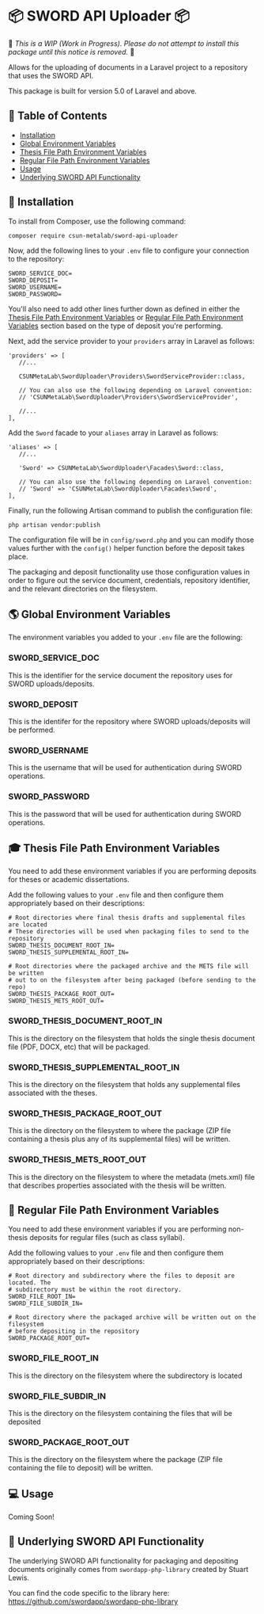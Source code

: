 # :package: SWORD API Uploader :package:

:no_entry_sign: *This is a WIP (Work in Progress). Please do not attempt to install this package until this notice is removed.* :no_entry_sign:

Allows for the uploading of documents in a Laravel project to a repository that uses the SWORD API.

This package is built for version 5.0 of Laravel and above.

## :closed_book: Table of Contents

* [Installation](#wrench-installation)
* [Global Environment Variables](#earth_americas-global-environment-variables)
* [Thesis File Path Environment Variables](#mortar_board-thesis-file-path-environment-variables)
* [Regular File Path Environment Variables](#page_facing_up-regular-file-path-environment-variables)
* [Usage](#computer-usage)
* [Underlying SWORD API Functionality](#electric_plug-underlying-sword-api-functionality)

## :wrench: Installation

To install from Composer, use the following command:

```
composer require csun-metalab/sword-api-uploader
```

Now, add the following lines to your `.env` file to configure your connection to the repository:

```
SWORD_SERVICE_DOC=
SWORD_DEPOSIT=
SWORD_USERNAME=
SWORD_PASSWORD=
```

You'll also need to add other lines further down as defined in either the [Thesis File Path Environment Variables](#thesis-file-path-environment-variables) or [Regular File Path Environment Variables](#regular-file-path-environment-variables) section based on the type of deposit you're performing.

Next, add the service provider to your `providers` array in Laravel as follows:

```
'providers' => [
   //...

   CSUNMetaLab\SwordUploader\Providers\SwordServiceProvider::class,

   // You can also use the following depending on Laravel convention:
   // 'CSUNMetaLab\SwordUploader\Providers\SwordServiceProvider',

   //...
],
```

Add the `Sword` facade to your `aliases` array in Laravel as follows:

```
'aliases' => [
   //...

   'Sword' => CSUNMetaLab\SwordUploader\Facades\Sword::class,

   // You can also use the following depending on Laravel convention:
   // 'Sword' => 'CSUNMetaLab\SwordUploader\Facades\Sword',
],
```

Finally, run the following Artisan command to publish the configuration file:

```
php artisan vendor:publish
```

The configuration file will be in `config/sword.php` and you can modify those values further with the `config()` helper function before the deposit takes place.

The packaging and deposit functionality use those configuration values in order to figure out the service document, credentials, repository identifier, and the relevant directories on the filesystem.

## :earth_americas: Global Environment Variables

The environment variables you added to your `.env` file are the following:

### SWORD_SERVICE_DOC

This is the identifier for the service document the repository uses for SWORD uploads/deposits.

### SWORD_DEPOSIT

This is the identifer for the repository where SWORD uploads/deposits will be performed.

### SWORD_USERNAME

This is the username that will be used for authentication during SWORD operations.

### SWORD_PASSWORD

This is the password that will be used for authentication during SWORD operations.

## :mortar_board: Thesis File Path Environment Variables

You need to add these environment variables if you are performing deposits for theses or academic dissertations.

Add the following values to your `.env` file and then configure them appropriately based on their descriptions:

```
# Root directories where final thesis drafts and supplemental files are located
# These directories will be used when packaging files to send to the repository
SWORD_THESIS_DOCUMENT_ROOT_IN=
SWORD_THESIS_SUPPLEMENTAL_ROOT_IN=

# Root directories where the packaged archive and the METS file will be written
# out to on the filesystem after being packaged (before sending to the repo)
SWORD_THESIS_PACKAGE_ROOT_OUT=
SWORD_THESIS_METS_ROOT_OUT=
```

### SWORD_THESIS_DOCUMENT_ROOT_IN

This is the directory on the filesystem that holds the single thesis document file (PDF, DOCX, etc) that will be packaged.

### SWORD_THESIS_SUPPLEMENTAL_ROOT_IN

This is the directory on the filesystem that holds any supplemental files associated with the theses.

### SWORD_THESIS_PACKAGE_ROOT_OUT

This is the directory on the filesystem to where the package (ZIP file containing a thesis plus any of its supplemental files) will be written.

### SWORD_THESIS_METS_ROOT_OUT

This is the directory on the filesystem to where the metadata (mets.xml) file that describes properties associated with the thesis will be written.

## :page_facing_up: Regular File Path Environment Variables

You need to add these environment variables if you are performing non-thesis deposits for regular files (such as class syllabi).

Add the following values to your `.env` file and then configure them appropriately based on their descriptions:

```
# Root directory and subdirectory where the files to deposit are located. The
# subdirectory must be within the root directory.
SWORD_FILE_ROOT_IN=
SWORD_FILE_SUBDIR_IN=

# Root directory where the packaged archive will be written out on the filesystem
# before depositing in the repository
SWORD_PACKAGE_ROOT_OUT=
```

### SWORD_FILE_ROOT_IN

This is the directory on the filesystem where the subdirectory is located

### SWORD_FILE_SUBDIR_IN

This is the directory on the filesystem containing the files that will be deposited

### SWORD_PACKAGE_ROOT_OUT

This is the directory on the filesystem where the package (ZIP file containing the file to deposit) will be written.

## :computer: Usage

Coming Soon!

## :electric_plug: Underlying SWORD API Functionality

The underlying SWORD API functionality for packaging and depositing documents originally comes from `swordapp-php-library` created by Stuart Lewis.

You can find the code specific to the library here: https://github.com/swordapp/swordapp-php-library